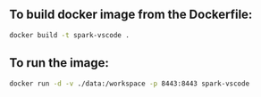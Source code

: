 ## To build docker image from the Dockerfile:

```bash
docker build -t spark-vscode .
```

## To run the image:

```bash
docker run -d -v ./data:/workspace -p 8443:8443 spark-vscode
```